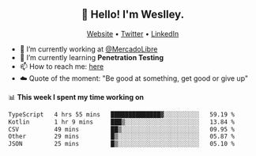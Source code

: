<h2 align="center">👋 Hello! I'm Weslley.</h2>
<p align="center">
  <a href="http://weslleyneri.com.br">Website</a> •
  <a href="https://twitter.com/Weslley_Neri">Twitter</a> •
  <a href="https://www.linkedin.com/in/weslley-neri-3658908b">LinkedIn</a>
</p>


- 🔭 I’m currently working at [@MercadoLibre](https://github.com/mercadolibre)
- 🌱 I’m currently learning **Penetration Testing**
- 📫 How to reach me: [here](mailto:weslley39@gmail.com)
- ☁️ Quote of the moment: "Be good at something, get good or give up"

📊 **This week I spent my time working on**
<!--START_SECTION:waka-->

```txt
TypeScript   4 hrs 55 mins   ██████████████▓░░░░░░░░░░   59.19 %
Kotlin       1 hr 9 mins     ███▒░░░░░░░░░░░░░░░░░░░░░   13.84 %
CSV          49 mins         ██▒░░░░░░░░░░░░░░░░░░░░░░   09.95 %
Other        29 mins         █▒░░░░░░░░░░░░░░░░░░░░░░░   05.87 %
JSON         25 mins         █▒░░░░░░░░░░░░░░░░░░░░░░░   05.10 %
```

<!--END_SECTION:waka-->

<!-- Inspired by https://github.com/gruselhaus/gruselhaus -->